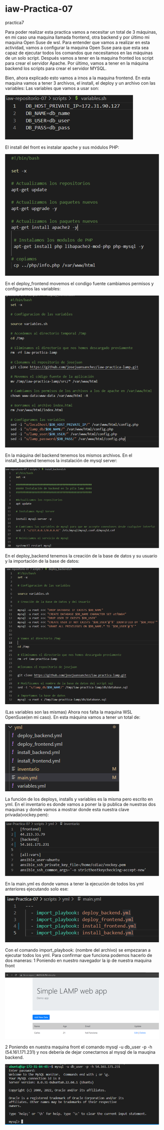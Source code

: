 # iaw-Practica-07
practica7

Para poder realizar esta practica vamos a necesitar un total de 3 máquinas, en mi caso una maquina llamada frontend, otra backend y por último mi maquina Open Suse de wsl.
Para entender que vamos a realizar en esta actividad, vamos a configurar la maquina Open Suse para que esta sea capaz de ejecutar todos los comandos que necesitamos en las máquinas de un solo script.
Después vamos a tener en la maquina fronted los script para crear el servidor Apache.
Por último, vamos a tener en la máquina backend los scripts para crear el servidor MYSQL.

Bien, ahora explicado esto vamos a irnos a la maquina frontend. En esta maquina vamos a tener 3 archivos, el install, el deploy y un archivo con las variables:
Las variables que vamos a usar son:

![](img/Fotos7/3.PNG)

El install del front es instalar apache y sus módulos PHP:

![](../img/Fotos7/4.PNG)

En el deploy_frontend movemos el condigo fuente cambiamos permisos y configuramos las variables:

![](../img/Fotos7/5.PNG)

En la máquina del backend tenemos los mismos archivos.
En el install_backend tenemos la instalación de mysql server: 

![](../img/Fotos7/6.PNG)

En el deploy_backend tenemos la creación de la base de datos y su usuario y la importación de la base de datos:

![](../img/Fotos7/7.PNG)

(Las variables son las mismas)
Ahora nos falta la maquina WSL OpenSuse(en mi caso).
En esta máquina vamos a tener un total de:

![](../img/Fotos7/8.PNG)

La función de los deploys, installs y variables es la misma pero escrito en yml.
En el inventario es donde vamos a poner la ip publica de nuestras dos maquinas y donde vamos a mostrar donde esta nuestra clave privada(vockey.pem):

![](../img/Fotos7/9.PNG)

En la main.yml es donde vamos a tener la ejecución de todos los yml anteriores ejecutando solo ese:

![](../img/Fotos7/10.PNG)

Con el comando import_playbook: (nombre del archivo) se empezaran a ejecutar todos los yml.
Para confirmar que funciona podemos hacerlo de dos maneras:
1 Poniendo en nuestro navegador la ip de nuestra maquina front

![](../img/Fotos7/2.PNG)

2 Poniendo en nuestra maquina front el comando mysql -u db_user -p -h (54.161.171.231) y nos debería de dejar conectarnos al mysql de la mauqina backend.

![](../img/Fotos7/1.PNG)